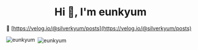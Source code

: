 <h1 align="center">Hi 👋, I'm eunkyum</h1>

📝 [https://velog.io/@silverkyum/posts](https://velog.io/@silverkyum/posts)

<p><img align="left" src="https://github-readme-stats.vercel.app/api/top-langs?username=eunkyum&show_icons=true&locale=en&layout=compact" alt="eunkyum" /></p>

<p>&nbsp;<img align="center" src="https://github-readme-stats.vercel.app/api?username=eunkyum&show_icons=true&locale=en" alt="eunkyum" /></p>
